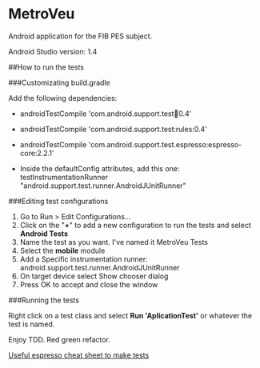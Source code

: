 # MetroVeu
Android application for the FIB PES subject.

Android Studio version: 1.4

##How to run the tests

###Customizating build.gradle

Add the following dependencies:

- androidTestCompile 'com.android.support.test:runner:0.4'

- androidTestCompile 'com.android.support.test:rules:0.4'

- androidTestCompile 'com.android.support.test.espresso:espresso-core:2.2.1'

- Inside the defaultConfig attributes, add this one:
testInstrumentationRunner "android.support.test.runner.AndroidJUnitRunner"

###Editing test configurations

1. Go to Run > Edit Configurations...
2. Click on the "**+**" to add a new configuration to run the tests and select **Android Tests**
3. Name the test as you want. I've named it MetroVeu Tests
4. Select the **mobile** module
5. Add a Specific instrumentation runner: android.support.test.runner.AndroidJUnitRunner
6. On target device select Show chooser dialog
7. Press OK to accept and close the window

###Running the tests

Right click on a test class and select **Run 'AplicationTest'** or whatever the test is named.

Enjoy TDD. Red green refactor.

[Useful espresso cheat sheet to make tests](https://google.github.io/android-testing-support-library/docs/espresso/cheatsheet/)
